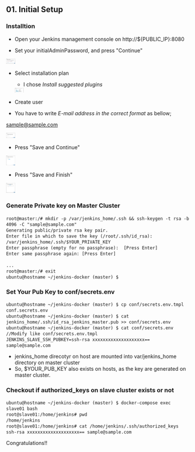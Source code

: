 ## 01. Initial Setup


### Installtion

- Open your Jenkins management console on http://${PUBLIC_IP}:8080

- Set your initialAdminPassword, and press "Continue"

<img src="/docs/01_initialSetup/img/setInitPw.png" alt="Set your initialAdminPassword" style="max-width:5%;">

- Select installation plan
  - I chose *Install suggested plugins*

  <img src="/docs/01_initialSetup/img/installPlugin.png" alt="Select installation plan" style="max-width:5%;">


- Create user
 - You have to write *E-mail address in the correct format* as bellow;

 sample@sample.com

<img src="/docs/01_initialSetup/img/createUser.png" alt="Create user" style="max-width:5%;">

- Press "Save and Continue"

<img src="/docs/01_initialSetup/img/createUser2.png" alt="Create user" style="max-width:5%;">

- Press "Save and Finish"

<img src="/docs/01_initialSetup/img/beginInstallation.png" alt="Begin installation" style="max-width:5%;">


### Generate Private key on Master Cluster
```
root@master:/# mkdir -p /var/jenkins_home/.ssh && ssh-keygen -t rsa -b 4096 -C "sample@sample.com" 
Generating public/private rsa key pair.
Enter file in which to save the key (/root/.ssh/id_rsa): /var/jenkins_home/.ssh/$YOUR_PRIVATE_KEY
Enter passphrase (empty for no passphrase):  [Press Enter]
Enter same passphrase again: [Press Enter]

...
root@master:/# exit
ubuntu@hostname ~/jenkins-docker (master) $ 
```


### Set Your Pub Key to conf/secrets.env
```
ubuntu@hostname ~/jenkins-docker (master) $ cp conf/secrets.env.tmpl conf.secrets.env
ubuntu@hostname ~/jenkins-docker (master) $ cat jenkins_home/.ssh/id_rsa_jenkins_master.pub >> conf/secrets.env
ubuntu@hostname ~/jenkins-docker (master) $ cat conf/secrets.env      //Modify like conf/secrets.env.tmpl
JENKINS_SLAVE_SSH_PUBKEY=ssh-rsa xxxxxxxxxxxxxxxxxxxx== sample@sample.com
```
- jenkins_home direcotyr on host are mounted into var/jenkins_home directory on master cluster
- So, $YOUR_PUB_KEY also exists on hosts, as the key are generated on master cluster. 


### Checkout if authorized_keys on slave cluster exists or not
```
ubuntu@hostname ~/jenkins-docker (master) $ docker-compose exec slave01 bash
root@slave01:/home/jenkins# pwd
/home/jenkins
root@slave01:/home/jenkins# cat /home/jenkins/.ssh/authorized_keys
ssh-rsa xxxxxxxxxxxxxxxxxxxx== sample@sample.com
```

Congratulations!!